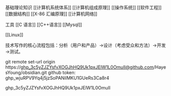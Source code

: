 基础理论知识
[[计算机系统体系]]
[[计算机组成原理]]
[[操作系统]]
[[软件工程]]
[[数据结构]]
[[X-86 汇编原理]]
[[计算机网络]]


工具
[[C 语言]]
[[C++语言]]
[[Mysql]]

[[Linux]]




技术写作的核心流程包括：分析（用户和产品）→设计（考虑受众和方法）→开发→测试。

git remote set-url origin https://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@github.com/HayesYoung/obsidian.git
github token:  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

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